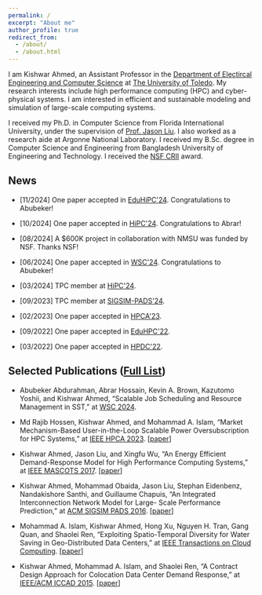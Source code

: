 ```yaml
---
permalink: /
excerpt: "About me"
author_profile: true
redirect_from: 
  - /about/
  - /about.html
---
```


I am Kishwar Ahmed, an Assistant Professor in the [Department of Electircal Engineering and Computer Science](https://www.utoledo.edu/engineering/electrical-engineering-computer-science/) at [The University of Toledo](https://www.utoledo.edu/). My research interests include high performance computing (HPC) and cyber-physical systems. I am interested in efficient and sustainable modeling and simulation of large-scale computing systems.

I received my Ph.D. in Computer Science from Florida International University, under the supervision of [Prof.
Jason Liu](https://people.cis.fiu.edu/liux/). I also worked as a research aide at Argonne National Laboratory. I received my B.Sc. degree in Computer Science and Engineering from Bangladesh University of Engineering and Technology. I received the [NSF CRII](https://www.nsf.gov/awardsearch/showAward?AWD_ID=2300124&HistoricalAwards=false) award.


## News
* [11/2024] One paper accepted in [EduHiPC'24](https://tcpp.cs.gsu.edu/curriculum/?q=eduHiPC24). Congratulations to Abubeker!

* [10/2024] One paper accepted in [HiPC'24](https://www.hipc.org/). Congratulations to Abrar!

* [08/2024] A $600K project in collaboration with NMSU was funded by NSF. Thanks NSF!

* [06/2024] One paper accepted in [WSC'24](https://meetings.informs.org/wordpress/wsc2024/). Congratulations to Abubeker!

* [03/2024] TPC member at [HiPC'24](https://www.hipc.org/).

* [09/2023] TPC member at [SIGSIM-PADS'24](https://sigsim.acm.org/conf/pads/2024/).

* [02/2023] One paper accepted in [HPCA'23](https://hpca-conf.org/2023/).

* [09/2022] One paper accepted in [EduHPC'22](https://tcpp.cs.gsu.edu/curriculum/?q=eduhpc22).

* [03/2022] One paper accepted in [HPDC'22](https://www.hpdc.org/2022/).

## Selected Publications ([Full List](https://kishwarbd.github.io/publications/))

* Abubeker Abdurahman, Abrar Hossain, Kevin A. Brown, Kazutomo Yoshii, and Kishwar Ahmed, “Scalable Job Scheduling and Resource Management in SST,” at [WSC 2024](https://meetings.informs.org/wordpress/wsc2024/).

* Md Rajib Hossen, Kishwar Ahmed, and Mohammad A. Islam, “Market Mechanism-Based User-in-the-Loop Scalable Power Oversubscription for HPC Systems,” at [IEEE HPCA 2023](https://ieeexplore.ieee.org/document/10071006). [[paper](https://ieeexplore.ieee.org/document/10071006)]

*  Kishwar Ahmed, Jason Liu, and Xingfu Wu, “An Energy Efficient Demand-Response Model for High Performance Computing Systems,” at [IEEE MASCOTS 2017](https://mascots2017.cs.ucalgary.ca/). [[paper](https://ieeexplore.ieee.org/document/8107444/)]

* Kishwar Ahmed, Mohammad Obaida, Jason Liu, Stephan Eidenbenz, Nandakishore Santhi, and Guillaume Chapuis, “An Integrated Interconnection Network Model for Large- Scale Performance Prediction,” at [ACM SIGSIM PADS 2016](https://www.acm-sigsim-pads.org/). [[paper](https://dl.acm.org/citation.cfm?id=2901396)]

* Mohammad A. Islam, Kishwar Ahmed, Hong Xu, Nguyen H. Tran, Gang Quan, and Shaolei Ren, “Exploiting Spatio-Temporal Diversity for Water Saving in Geo-Distributed Data Centers,” at [IEEE Transactions on Cloud Computing](https://www.computer.org/web/tcc). [[paper](https://ieeexplore.ieee.org/document/7420641/)]

* Kishwar Ahmed, Mohammad A. Islam, and Shaolei Ren, “A Contract Design Approach for Colocation Data Center Demand Response,” at [IEEE/ACM ICCAD 2015](https://iccad.com/). [[paper](https://ieeexplore.ieee.org/document/7372629/)] 


  
